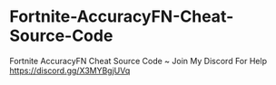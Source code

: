 # Fortnite-AccuracyFN-Cheat-Source-Code
Fortnite AccuracyFN Cheat Source Code ~ Join My Discord For Help https://discord.gg/X3MYBgjUVq
